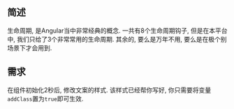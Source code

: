 ## 简述
生命周期, 是Angular当中非常经典的概念. 一共有8个生命周期钩子, 但是在本平台中, 我们只给了3个非常常用的生命周期. 其余的, 要么是万年不用, 要么是在极个别场景下才会用到.

## 需求
在组件初始化2秒后, 修改文案的样式. 该样式已经帮你写好, 你只需要将变量`addClass`置为`true`即可生效.

